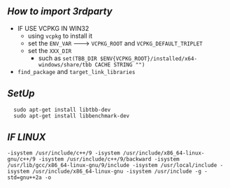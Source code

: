 ## ***How to import 3rdparty***
* IF USE VCPKG IN WIN32
  * using `vcpkg` to install it
  * set the `ENV_VAR` ---> `VCPKG_ROOT` and `VCPKG_DEFAULT_TRIPLET`
  * set the `XXX_DIR`
    * such as `set(TBB_DIR $ENV{VCPKG_ROOT}/installed/x64-windows/share/tbb CACHE STRING "")`
* `find_package` and `target_link_libraries`
  
## ***SetUp***
```shell
  sudo apt-get install libtbb-dev
  sudo apt-get install libbenchmark-dev
```
## ***IF LINUX***
`-isystem /usr/include/c++/9 -isystem /usr/include/x86_64-linux-gnu/c++/9 -isystem /usr/include/c++/9/backward -isystem /usr/lib/gcc/x86_64-linux-gnu/9/include -isystem /usr/local/include -isystem /usr/include/x86_64-linux-gnu -isystem /usr/include -g -std=gnu++2a -o`

